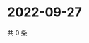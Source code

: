 # 2022-09-27

共 0 条

<!-- BEGIN WEIBO -->
<!-- 最后更新时间 Tue Sep 27 2022 02:24:49 GMT+0800 (China Standard Time) -->

<!-- END WEIBO -->
